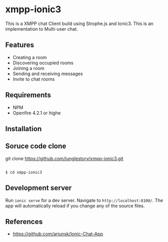 # xmpp-ionic3
This is a XMPP chat Client build using Strophe.js and Ionic3. This is an implementation to Multi-user chat.

## Features
* Creating a room
* Discovering occupied rooms
* Joining a room
* Sending and receiving messages
* Invite to chat rooms

## Requirements
* NPM
* Openfire 4.2.1 or highe

## Installation


## Soruce code clone
git clone https://github.com/junglestory/xmpp-ionic3.git
<pre><code>
$ cd xmpp-ionic3
</code></pre>

## Development server

Run `ionic serve` for a dev server. Navigate to `http://localhost:8100/`. The app will automatically reload if you change any of the source files.

## References
* https://github.com/arjunsk/Ionic-Chat-App
